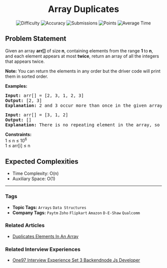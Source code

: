 <h1 align="center">Array Duplicates</h1>

<p align="center">
  <img alt="Difficulty" title="Difficulty" src="https://custom-icon-badges.demolab.com/badge/Difficulty: Easy-1F222E?style=for-the-badge&logoColor=white&logo=fire"/>
  <img alt="Accuracy" title="Accuracy" src="https://custom-icon-badges.demolab.com/badge/Accuracy: 18.95%25-1F222E?style=for-the-badge&logoColor=white&logo=target"/>
  <img alt="Submissions" title="Submissions" src="https://custom-icon-badges.demolab.com/badge/Submissions: 843K+-1F222E?style=for-the-badge&logoColor=white&logo=repo"/>
  <img alt="Points" title="Points" src="https://custom-icon-badges.demolab.com/badge/Points: 2-1F222E?style=for-the-badge&logoColor=white&logo=award"/>
  <img alt="Average Time" title="Average Time" src="https://custom-icon-badges.demolab.com/badge/Average%20Time: 20m-1F222E?style=for-the-badge&logoColor=white&logo=clock"/>
</p>

## Problem Statement

Given an array <b>arr[]</b> of size<b> n</b>, containing elements from the range <b>1 </b>to<b> n</b>, and each element appears at most <b>twice</b>, return an array of all the integers that appears twice.

<b>Note:</b> You can return the elements in any order but the driver code will print them in sorted order.

<b>Examples:</b>

<pre><b>Input: </b>arr[] = [2, 3, 1, 2, 3]
<b>Output: </b>[2, 3] <b>
Explanation: </b>2 and 3 occur more than once in the given array.</pre>

<pre><b>Input: </b>arr[] = [3, 1, 2] <br><b>Output: </b>[]<b><br>Explanation: </b>There is no repeating element in the array, so the output is empty.</pre>

<b>Constraints:<br></b>1 ≤ n ≤ 10<sup>6</sup><br>1 ≤ arr[i] ≤ n

## Expected Complexities
- Time Complexity: O(n)
- Auxiliary Space: O(1)

<hr>

### Tags
- **Topic Tags:** `Arrays` `Data Structures`
- **Company Tags:** `Paytm` `Zoho` `Flipkart` `Amazon` `D-E-Shaw` `Qualcomm`

### Related Articles
- [Duplicates Elements In An Array](https://www.geeksforgeeks.org/duplicates-elements-in-an-array/)

### Related Interview Experiences
- [One97 Interview Experience Set 3 Backendnode Js Developer](https://www.geeksforgeeks.org/one97-interview-experience-set-3-backendnode-js-developer/)
